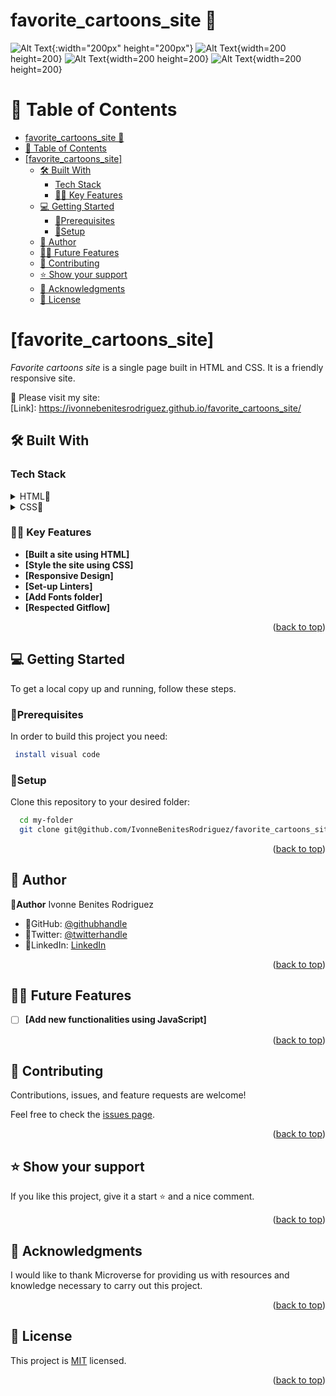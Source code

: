 # favorite_cartoons_site 🌷

![Alt Text](img/cartoon1.png){:width="200px" height="200px"}
![Alt Text](img/cartoon2.png){width=200 height=200}
![Alt Text](img/cartoon3.png){width=200 height=200}
![Alt Text](img/cartoon4.png){width=200 height=200}

# 📗 Table of Contents

- [favorite\_cartoons\_site 🌷](#favorite_cartoons_site-)
- [📗 Table of Contents](#-table-of-contents)
- [\[favorite\_cartoons\_site\] ](#favorite_cartoons_site--1)
  - [🛠 Built With ](#-built-with-)
    - [Tech Stack ](#tech-stack-)
    - [🌸🌷 Key Features ](#-key-features-)
  - [💻 Getting Started ](#-getting-started-)
    - [🌷Prerequisites](#prerequisites)
    - [🌷Setup](#setup)
  - [🌷 Author ](#-author-)
  - [🔭🌷 Future Features ](#-future-features-)
  - [🤝 Contributing ](#-contributing-)
  - [⭐️ Show your support ](#️-show-your-support-)
  - [🙏 Acknowledgments ](#-acknowledgments-)
  - [📝 License ](#-license-)

<!-- PROJECT DESCRIPTION -->

# [favorite_cartoons_site] <a name="about-project"></a>
*Favorite cartoons site* is a single page built in HTML and CSS. 
It is a friendly responsive site.
<br/>

🚀 Please visit my site:<br/>
[Link]: https://ivonnebenitesrodriguez.github.io/favorite_cartoons_site/
<br/>


## 🛠 Built With <a name="built-with"></a>

### Tech Stack <a name="tech-stack"></a>

<details>
<summary>HTML🌷</summary>
  <ul>
    <li><a href="https://developer.mozilla.org/es/docs/Web/HTML">HTML🌷</a></li>
  </ul>
</details>

<details>
<summary>CSS🌷</summary>
  <ul>
    <li><a href="https://developer.mozilla.org/es/docs/Web/CSS">CSS🌷</a></li>
  </ul>
</details>


### 🌸🌷 Key Features <a name="key-features"></a>

- **[Built a site using HTML]**
- **[Style the site using CSS]**
- **[Responsive Design]**
- **[Set-up Linters]**
- **[Add Fonts folder]**
- **[Respected Gitflow]**

<p align="right">(<a href="#readme-top">back to top</a>)</p>

## 💻 Getting Started <a name="getting-started"></a>

To get a local copy up and running, follow these steps.

### 🌷Prerequisites

In order to build this project you need:

```sh
 install visual code
```

### 🌷Setup

Clone this repository to your desired folder:


```sh
  cd my-folder
  git clone git@github.com/IvonneBenitesRodriguez/favorite_cartoons_site.git
```

<p align="right">(<a href="#readme-top">back to top</a>)</p>

## 🌷 Author <a name="authors"></a>

🌸**Author** Ivonne Benites Rodriguez <br/>

- 🌷GitHub: [@githubhandle](https://github.com/IvonneBenitesRodriguez)
- 🌷Twitter: [@twitterhandle](https://twitter.com/IvonneBenitesR)
- 🌷LinkedIn: [LinkedIn](https://www.linkedin.com/in/ivonnebenites/)

<p align="right">(<a href="#readme-top">back to top</a>)</p>

## 🔭🌷 Future Features <a name="future-features"></a>

- [ ] **[Add new functionalities using JavaScript]**

<p align="right">(<a href="#readme-top">back to top</a>)</p>

## 🤝 Contributing <a name="contributing"></a>

Contributions, issues, and feature requests are welcome!

Feel free to check the [issues page](../../issues/).

<p align="right">(<a href="#readme-top">back to top</a>)</p>

## ⭐️ Show your support <a name="support"></a>

If you like this project, give it a start ⭐️ and a nice comment.

<p align="right">(<a href="#readme-top">back to top</a>)</p>

## 🙏 Acknowledgments <a name="acknowledgements"></a>

I would like to thank Microverse for providing us with resources and 
knowledge necessary to carry out this project.

<p align="right">(<a href="#readme-top">back to top</a>)</p>

## 📝 License <a name="license"></a>

This project is [MIT](./LICENSE) licensed.

<p align="right">(<a href="#readme-top">back to top</a>)</p>
